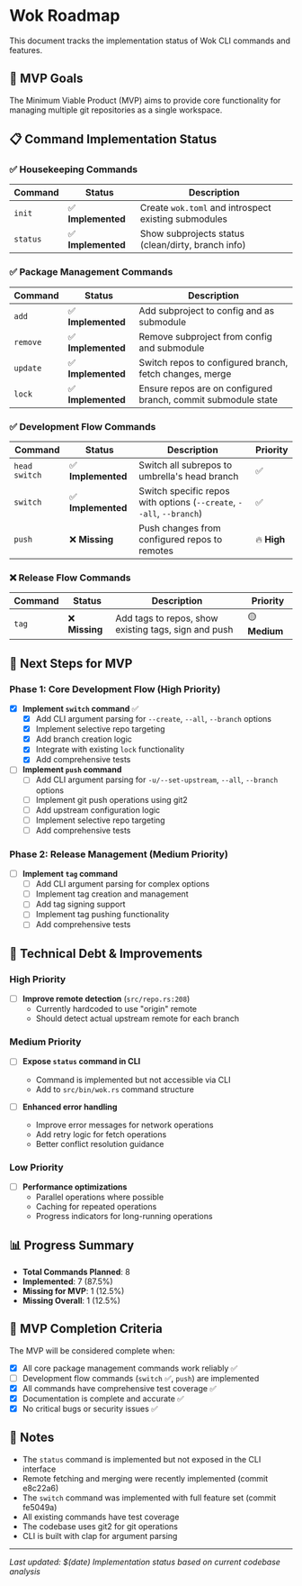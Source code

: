 # Wok Roadmap

This document tracks the implementation status of Wok CLI commands and features.

## 🎯 MVP Goals

The Minimum Viable Product (MVP) aims to provide core functionality for managing multiple git repositories as a single workspace.

## 📋 Command Implementation Status

### ✅ Housekeeping Commands

| Command | Status | Description |
|---------|--------|-------------|
| `init` | ✅ **Implemented** | Create `wok.toml` and introspect existing submodules |
| `status` | ✅ **Implemented** | Show subprojects status (clean/dirty, branch info) |

### ✅ Package Management Commands

| Command | Status | Description |
|---------|--------|-------------|
| `add` | ✅ **Implemented** | Add subproject to config and as submodule |
| `remove` | ✅ **Implemented** | Remove subproject from config and submodule |
| `update` | ✅ **Implemented** | Switch repos to configured branch, fetch changes, merge |
| `lock` | ✅ **Implemented** | Ensure repos are on configured branch, commit submodule state |

### ✅ Development Flow Commands

| Command | Status | Description | Priority |
|---------|--------|-------------|----------|
| `head switch` | ✅ **Implemented** | Switch all subrepos to umbrella's head branch | ✅ |
| `switch` | ✅ **Implemented** | Switch specific repos with options (`--create`, `--all`, `--branch`) | ✅ |
| `push` | ❌ **Missing** | Push changes from configured repos to remotes | 🔥 **High** |

### ❌ Release Flow Commands

| Command | Status | Description | Priority |
|---------|--------|-------------|----------|
| `tag` | ❌ **Missing** | Add tags to repos, show existing tags, sign and push | 🟡 **Medium** |

## 🚀 Next Steps for MVP

### Phase 1: Core Development Flow (High Priority)
- [x] **Implement `switch` command** ✅
  - [x] Add CLI argument parsing for `--create`, `--all`, `--branch` options
  - [x] Implement selective repo targeting
  - [x] Add branch creation logic
  - [x] Integrate with existing `lock` functionality
  - [x] Add comprehensive tests

- [ ] **Implement `push` command**
  - [ ] Add CLI argument parsing for `-u/--set-upstream`, `--all`, `--branch` options
  - [ ] Implement git push operations using git2
  - [ ] Add upstream configuration logic
  - [ ] Implement selective repo targeting
  - [ ] Add comprehensive tests

### Phase 2: Release Management (Medium Priority)
- [ ] **Implement `tag` command**
  - [ ] Add CLI argument parsing for complex options
  - [ ] Implement tag creation and management
  - [ ] Add tag signing support
  - [ ] Implement tag pushing functionality
  - [ ] Add comprehensive tests

## 🔧 Technical Debt & Improvements

### High Priority
- [ ] **Improve remote detection** (`src/repo.rs:208`)
  - Currently hardcoded to use "origin" remote
  - Should detect actual upstream remote for each branch

### Medium Priority
- [ ] **Expose `status` command in CLI**
  - Command is implemented but not accessible via CLI
  - Add to `src/bin/wok.rs` command structure

- [ ] **Enhanced error handling**
  - Improve error messages for network operations
  - Add retry logic for fetch operations
  - Better conflict resolution guidance

### Low Priority
- [ ] **Performance optimizations**
  - Parallel operations where possible
  - Caching for repeated operations
  - Progress indicators for long-running operations

## 📊 Progress Summary

- **Total Commands Planned**: 8
- **Implemented**: 7 (87.5%)
- **Missing for MVP**: 1 (12.5%)
- **Missing Overall**: 1 (12.5%)

## 🎯 MVP Completion Criteria

The MVP will be considered complete when:
- [x] All core package management commands work reliably ✅
- [ ] Development flow commands (`switch` ✅, `push`) are implemented
- [x] All commands have comprehensive test coverage ✅
- [x] Documentation is complete and accurate ✅
- [x] No critical bugs or security issues ✅

## 📝 Notes

- The `status` command is implemented but not exposed in the CLI interface
- Remote fetching and merging were recently implemented (commit e8c22a6)
- The `switch` command was implemented with full feature set (commit fe5049a)
- All existing commands have test coverage
- The codebase uses git2 for git operations
- CLI is built with clap for argument parsing

---

*Last updated: $(date)*
*Implementation status based on current codebase analysis*

